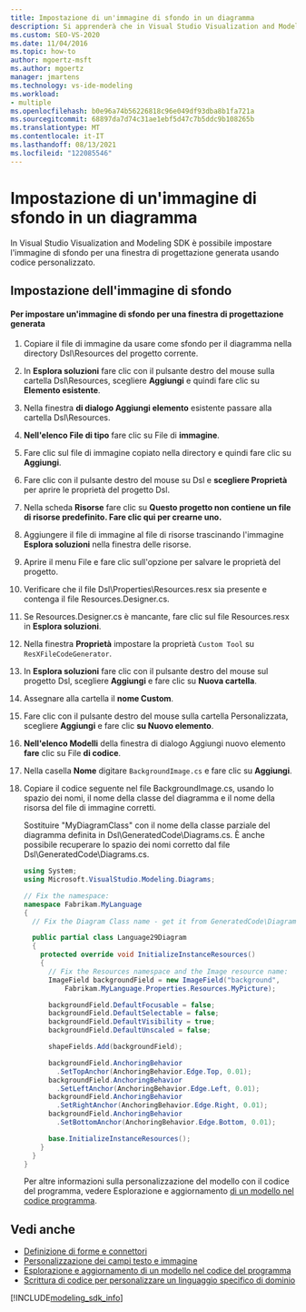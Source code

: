 ```yaml
---
title: Impostazione di un'immagine di sfondo in un diagramma
description: Si apprenderà che in Visual Studio Visualization and Modeling SDK è possibile impostare l'immagine di sfondo per una finestra di progettazione generata usando codice personalizzato.
ms.custom: SEO-VS-2020
ms.date: 11/04/2016
ms.topic: how-to
author: mgoertz-msft
ms.author: mgoertz
manager: jmartens
ms.technology: vs-ide-modeling
ms.workload:
- multiple
ms.openlocfilehash: b0e96a74b56226818c96e049df93dba8b1fa721a
ms.sourcegitcommit: 68897da7d74c31ae1ebf5d47c7b5ddc9b108265b
ms.translationtype: MT
ms.contentlocale: it-IT
ms.lasthandoff: 08/13/2021
ms.locfileid: "122085546"
---
```

# <a name="setting-a-background-image-on-a-diagram"></a>Impostazione di un'immagine di sfondo in un diagramma
In Visual Studio Visualization and Modeling SDK è possibile impostare l'immagine di sfondo per una finestra di progettazione generata usando codice personalizzato.

## <a name="setting-the-background-image"></a>Impostazione dell'immagine di sfondo

#### <a name="to-set-a-background-image-for-a-generated-designer"></a>Per impostare un'immagine di sfondo per una finestra di progettazione generata

1. Copiare il file di immagine da usare come sfondo per il diagramma nella directory Dsl\Resources del progetto corrente.

2. In **Esplora soluzioni** fare clic con il pulsante destro del mouse sulla cartella Dsl\Resources, scegliere **Aggiungi** e quindi fare clic su **Elemento esistente**.

3. Nella finestra **di dialogo Aggiungi elemento** esistente passare alla cartella Dsl\Resources.

4. **Nell'elenco File di tipo** fare clic su File di **immagine**.

5. Fare clic sul file di immagine copiato nella directory e quindi fare clic su **Aggiungi**.

6. Fare clic con il pulsante destro del mouse su Dsl e **scegliere Proprietà** per aprire le proprietà del progetto Dsl.

7. Nella scheda **Risorse** fare clic su **Questo progetto non contiene un file di risorse predefinito. Fare clic qui per crearne uno.**

8. Aggiungere il file di immagine al file di risorse trascinando l'immagine **Esplora soluzioni** nella finestra delle risorse.

9. Aprire il menu File e fare clic sull'opzione per salvare le proprietà del progetto.

10. Verificare che il file Dsl\Properties\Resources.resx sia presente e contenga il file Resources.Designer.cs.

11. Se Resources.Designer.cs è mancante, fare clic sul file Resources.resx in **Esplora soluzioni**.

12. Nella finestra **Proprietà** impostare la proprietà `Custom Tool` su `ResXFileCodeGenerator`.

13. In **Esplora soluzioni** fare clic con il pulsante destro del mouse sul progetto Dsl, scegliere **Aggiungi** e fare clic su **Nuova cartella**.

14. Assegnare alla cartella il **nome Custom**.

15. Fare clic con il pulsante destro del mouse sulla cartella Personalizzata, scegliere **Aggiungi** e fare clic **su Nuovo elemento**.

16. **Nell'elenco Modelli** della finestra di dialogo Aggiungi nuovo elemento **fare** clic su File **di codice**.

17. Nella casella **Nome** digitare `BackgroundImage.cs` e fare clic su **Aggiungi**.

18. Copiare il codice seguente nel file BackgroundImage.cs, usando lo spazio dei nomi, il nome della classe del diagramma e il nome della risorsa del file di immagine corretti.

     Sostituire "MyDiagramClass" con il nome della classe parziale del diagramma definita in Dsl\GeneratedCode\Diagrams.cs. È anche possibile recuperare lo spazio dei nomi corretto dal file Dsl\GeneratedCode\Diagrams.cs.

    ```csharp
    using System;
    using Microsoft.VisualStudio.Modeling.Diagrams;

    // Fix the namespace:
    namespace Fabrikam.MyLanguage
    {
      // Fix the Diagram Class name - get it from GeneratedCode\Diagram.cs

      public partial class Language29Diagram
      {
        protected override void InitializeInstanceResources()
        {
          // Fix the Resources namespace and the Image resource name:
          ImageField backgroundField = new ImageField("background",
              Fabrikam.MyLanguage.Properties.Resources.MyPicture);

          backgroundField.DefaultFocusable = false;
          backgroundField.DefaultSelectable = false;
          backgroundField.DefaultVisibility = true;
          backgroundField.DefaultUnscaled = false;

          shapeFields.Add(backgroundField);

          backgroundField.AnchoringBehavior
            .SetTopAnchor(AnchoringBehavior.Edge.Top, 0.01);
          backgroundField.AnchoringBehavior
            .SetLeftAnchor(AnchoringBehavior.Edge.Left, 0.01);
          backgroundField.AnchoringBehavior
            .SetRightAnchor(AnchoringBehavior.Edge.Right, 0.01);
          backgroundField.AnchoringBehavior
            .SetBottomAnchor(AnchoringBehavior.Edge.Bottom, 0.01);

          base.InitializeInstanceResources();
        }
      }
    }
    ```

     Per altre informazioni sulla personalizzazione del modello con il codice del programma, vedere Esplorazione e aggiornamento [di un modello nel codice programma](../modeling/navigating-and-updating-a-model-in-program-code.md).

## <a name="see-also"></a>Vedi anche

- [Definizione di forme e connettori](../modeling/defining-shapes-and-connectors.md)
- [Personalizzazione dei campi testo e immagine](../modeling/customizing-text-and-image-fields.md)
- [Esplorazione e aggiornamento di un modello nel codice del programma](../modeling/navigating-and-updating-a-model-in-program-code.md)
- [Scrittura di codice per personalizzare un linguaggio specifico di dominio](../modeling/writing-code-to-customise-a-domain-specific-language.md)

[!INCLUDE[modeling_sdk_info](includes/modeling_sdk_info.md)]
